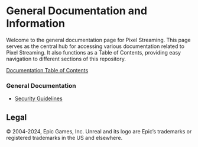 # General Documentation and Information
Welcome to the general documentation page for Pixel Streaming. This page serves as the central hub for accessing various documentation related to Pixel Streaming. It also functions as a Table of Contents, providing easy navigation to different sections of this repository. 

[Documentation Table of Contents](/README.md#documentation)
### General Documentation

* [Security Guidelines](/Docs/Security-Guidelines.md)



## Legal
© 2004-2024, Epic Games, Inc. Unreal and its logo are Epic’s trademarks or registered trademarks in the US and elsewhere.
